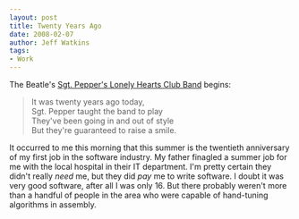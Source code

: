 ```yaml
---
layout: post
title: Twenty Years Ago
date: 2008-02-07
author: Jeff Watkins
tags:
- Work
---
```


The Beatle's <u>Sgt. Pepper's Lonely Hearts Club Band</u> begins:

>It was twenty years ago today,<br/>
>Sgt. Pepper taught the band to play<br/>
>They've been going in and out of style<br/>
>But they're guaranteed to raise a smile.

It occurred to me this morning that this summer is the twentieth anniversary of my first job in the software industry. My father finagled a summer job for me with the local hospital in their IT department. I'm pretty certain they didn't really _need_ me, but they did _pay_ me to write software. I doubt it was very good software, after all I was only 16. But there probably weren't more than a handful of people in the area who were capable of hand-tuning algorithms in assembly.